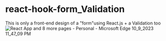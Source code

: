 # react-hook-form_Validation
This is only a front-end design of a "form"using React.js + a Validation too
![React App and 8 more pages - Personal - Microsoft​ Edge 10_9_2023 11_47_09 PM](https://github.com/Muhammed-shamal/react-hook-form_Validation/assets/108850156/bc381672-b2c6-40cc-b360-f2bd7002d019)
